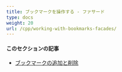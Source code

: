 ```yaml
---
title: ブックマークを操作する - ファサード
type: docs
weight: 20
url: /cpp/working-with-bookmarks-facades/
---
```


#### **このセクションの記事**

- [ブックマークの追加と削除](/pdf/cpp/add-and-delete-bookmarks/)